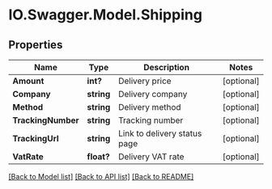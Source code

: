 # IO.Swagger.Model.Shipping
## Properties

Name | Type | Description | Notes
------------ | ------------- | ------------- | -------------
**Amount** | **int?** | Delivery price | [optional] 
**Company** | **string** | Delivery company | [optional] 
**Method** | **string** | Delivery method | [optional] 
**TrackingNumber** | **string** | Tracking number | [optional] 
**TrackingUrl** | **string** | Link to delivery status page | [optional] 
**VatRate** | **float?** | Delivery VAT rate | [optional] 

[[Back to Model list]](../README.md#documentation-for-models) [[Back to API list]](../README.md#documentation-for-api-endpoints) [[Back to README]](../README.md)

